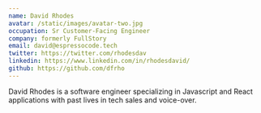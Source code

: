 ```yaml
---
name: David Rhodes
avatar: /static/images/avatar-two.jpg
occupation: Sr Customer-Facing Engineer
company: formerly FullStory
email: david@espressocode.tech
twitter: https://twitter.com/rhodesdav
linkedin: https://www.linkedin.com/in/rhodesdavid/
github: https://github.com/dfrho
---
```


David Rhodes is a software engineer specializing in Javascript and React applications with past lives in tech sales and voice-over.
